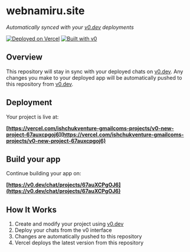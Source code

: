 # webnamiru.site

*Automatically synced with your [v0.dev](https://v0.dev) deployments*

[![Deployed on Vercel](https://img.shields.io/badge/Deployed%20on-Vercel-black?style=for-the-badge&logo=vercel)](https://vercel.com/ishchukventure-gmailcoms-projects/v0-new-project-67auxcpgoj6)
[![Built with v0](https://img.shields.io/badge/Built%20with-v0.dev-black?style=for-the-badge)](https://v0.dev/chat/projects/67auXCPgOJ6)

## Overview

This repository will stay in sync with your deployed chats on [v0.dev](https://v0.dev).
Any changes you make to your deployed app will be automatically pushed to this repository from [v0.dev](https://v0.dev).

## Deployment

Your project is live at:

**[https://vercel.com/ishchukventure-gmailcoms-projects/v0-new-project-67auxcpgoj6](https://vercel.com/ishchukventure-gmailcoms-projects/v0-new-project-67auxcpgoj6)**

## Build your app

Continue building your app on:

**[https://v0.dev/chat/projects/67auXCPgOJ6](https://v0.dev/chat/projects/67auXCPgOJ6)**

## How It Works

1. Create and modify your project using [v0.dev](https://v0.dev)
2. Deploy your chats from the v0 interface
3. Changes are automatically pushed to this repository
4. Vercel deploys the latest version from this repository

